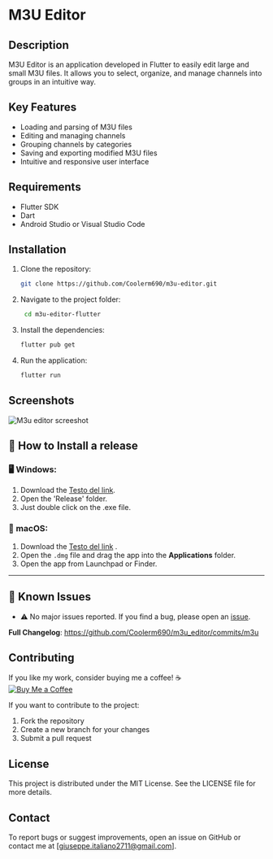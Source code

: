 # M3U Editor

## Description
M3U Editor is an application developed in Flutter to easily edit large and small M3U files. It allows you to select, organize, and manage channels into groups in an intuitive way.

## Key Features
- Loading and parsing of M3U files
- Editing and managing channels
- Grouping channels by categories
- Saving and exporting modified M3U files
- Intuitive and responsive user interface

## Requirements
- Flutter SDK
- Dart
- Android Studio or Visual Studio Code

## Installation
1. Clone the repository:

    ```bash
    git clone https://github.com/Coolerm690/m3u-editor.git
    ```

2. Navigate to the project folder:
   ```bash
    cd m3u-editor-flutter
    ```

3. Install the dependencies: 

    ```bash
    flutter pub get
    ```

4. Run the application:

    ```bash
    flutter run
    ```

## Screenshots
 ![M3u editor screeshot](https://github.com/user-attachments/assets/4ae3d11c-fc33-42d3-8d77-9dc937b7654c)


 ## 🚀 How to Install a release

### 🖥️ Windows:
1. Download the [Testo del link](URL-del-link "m3u_editor.zip").
2. Open the 'Release' folder.
3. Just double click on the .exe file.

### 🍏 macOS:
1. Download the [Testo del link](URL-del-link ".dmg") .
2. Open the `.dmg` file and drag the app into the **Applications** folder.
3. Open the app from Launchpad or Finder.

---

## 🐞 Known Issues

- ⚠️ No major issues reported. If you find a bug, please open an [issue](https://github.com/Coolerm690/m3u_editor/issues).

**Full Changelog**: https://github.com/Coolerm690/m3u_editor/commits/m3u

  

## Contributing

If you like my work, consider buying me a coffee! ☕  
[![Buy Me a Coffee](https://github.com/user-attachments/assets/0af2012e-7445-4c52-ab59-7ee9988d0729)
](https://paypal.me/giuseppeitaliano1?country.x=IT&locale.x=it_IT)

If you want to contribute to the project:

1. Fork the repository
2. Create a new branch for your changes
3. Submit a pull request

## License
This project is distributed under the MIT License. See the LICENSE file for more details.

## Contact
To report bugs or suggest improvements, open an issue on GitHub or contact me at [giuseppe.italiano2711@gmail.com].
